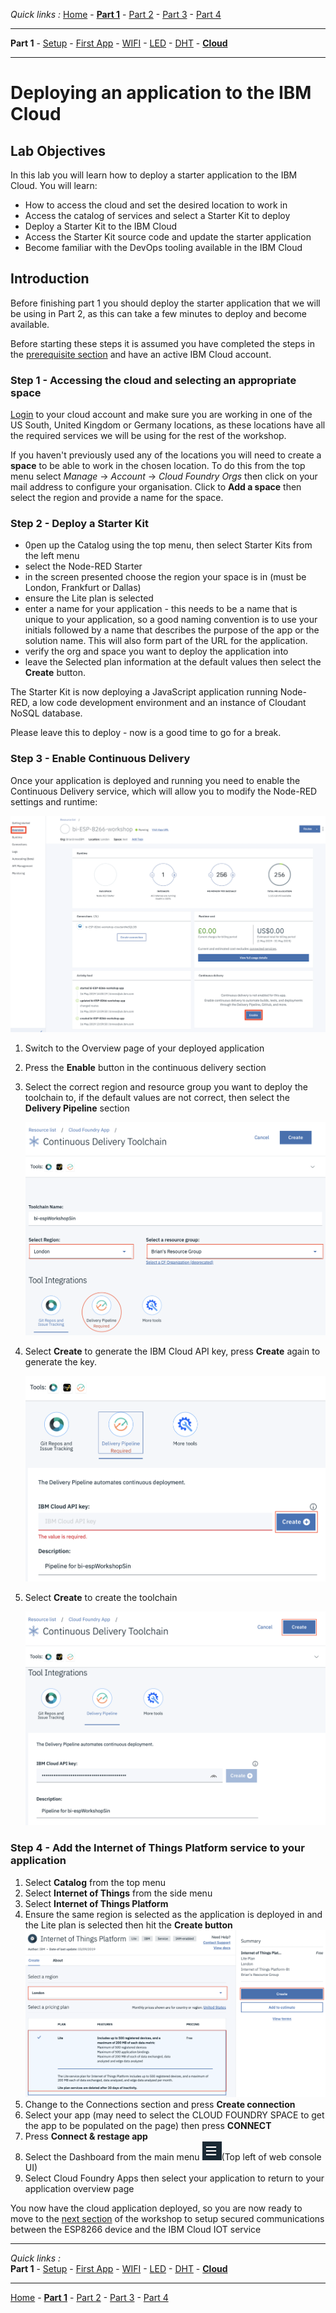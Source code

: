 *Quick links :*
[Home](/README.md) - [**Part 1**](../part1/README.md) - [Part 2](../part2/README.md) - [Part 3](../part3/README.md) - [Part 4](../part4/README.md)
***
**Part 1** - [Setup](PREREQ.md) - [First App](FIRSTAPP.md) - [WIFI](WIFI.md) - [LED](LED.md) - [DHT](DHT.md) - [**Cloud**](IOTCLOUD.md)
***

# Deploying an application to the IBM Cloud

## Lab Objectives

In this lab you will learn how to deploy a starter application to the IBM Cloud.  You will learn:

- How to access the cloud and set the desired location to work in
- Access the catalog of services and select a Starter Kit to deploy
- Deploy a Starter Kit to the IBM Cloud
- Access the Starter Kit source code and update the starter application
- Become familiar with the DevOps tooling available in the IBM Cloud

## Introduction

Before finishing part 1 you should deploy the starter application that we will be using in Part 2, as this can take a few minutes to deploy and become available.

Before starting these steps it is assumed you have completed the steps in the [prerequisite section](PREREQ.md) and have an active IBM Cloud account.

### Step 1 - Accessing the cloud and selecting an appropriate space

[Login](https://cloud.ibm.com) to your cloud account and make sure you are working in one of the US South, United Kingdom or Germany locations, as these locations have all the required services we will be using for the rest of the workshop.

If you haven't previously used any of the locations you will need to create a **space** to be able to work in the chosen location.  To do this from the top menu select *Manage* -> *Account* -> *Cloud Foundry Orgs* then click on your mail address to configure your organisation.  Click to **Add a space** then select the region and provide a name for the space.

### Step 2 - Deploy a Starter Kit

- 0pen up the Catalog using the top menu, then select Starter Kits from the left menu
- select the Node-RED Starter
- in the screen presented choose the region your space is in (must be London, Frankfurt or Dallas)
- ensure the Lite plan is selected
- enter a name for your application - this needs to be a name that is unique to your application, so a good naming convention is to use your initials followed by a name that describes the purpose of the app or the solution name.  This will also form part of the URL for the application.
- verify the org and space you want to deploy the application into
- leave the Selected plan information at the default values then select the **Create** button.

The Starter Kit is now deploying a JavaScript application running Node-RED, a low code development environment and an instance of Cloudant NoSQL database.

Please leave this to deploy - now is a good time to go for a break.

### Step 3 - Enable Continuous Delivery

Once your application is deployed and running you need to enable the Continuous Delivery service, which will allow you to modify the Node-RED settings and runtime:

![Enable Continuous Delivery](../images/EnableContDelivery.png)

1. Switch to the Overview page of your deployed application
2. Press the **Enable** button in the continuous delivery section
3. Select the correct region and resource group you want to deploy the toolchain to, if the default values are not correct, then select the **Delivery Pipeline** section

    ![select toolchain location](../images/toolchain_Setup.png)

4. Select **Create** to generate the IBM Cloud API key, press **Create** again to generate the key.

    ![Toolkit API key](../images/ToolAPIkey.png)

5. Select **Create** to create the toolchain

    ![Toolchain create](../images/CreateToolchain.png)

### Step 4 - Add the Internet of Things Platform service to your application

1. Select **Catalog** from the top menu
2. Select **Internet of Things** from the side menu
3. Select **Internet of Things Platform**
4. Ensure the same region is selected as the application is deployed in and the Lite plan is selected then hit the **Create button**
    ![Deploy IoT Platform Service](../images/DeployIoTPlatformService.png)
5. Change to the Connections section and press **Create connection**
6. Select your app (may need to select the CLOUD FOUNDRY SPACE to get the app to be populated on the page) then press **CONNECT**
7. Press **Connect & restage app**
8. Select the Dashboard from the main menu ![menu](../images/menu.png)(Top left of web console UI)
9. Select Cloud Foundry Apps then select your application to return to your application overview page

You now have the cloud application deployed, so you are now ready to move to the [next section](../part2/README.md) of the workshop to setup secured communications between the ESP8266 device and the IBM Cloud IOT service

***
*Quick links :*  
**Part 1** - [Setup](PREREQ.md) - [First App](FIRSTAPP.md) - [WIFI](WIFI.md) - [LED](LED.md) - [DHT](DHT.md) - [**Cloud**](IOTCLOUD.md)
***
[Home](/README.md) - [**Part 1**](../part1/README.md) - [Part 2](../part2/README.md) - [Part 3](../part3/README.md) - [Part 4](../part4/README.md)

